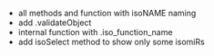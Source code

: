 * all methods and function with isoNAME naming
* add .validateObject
* internal function with .iso_function_name
* add isoSelect method to show only some isomiRs
